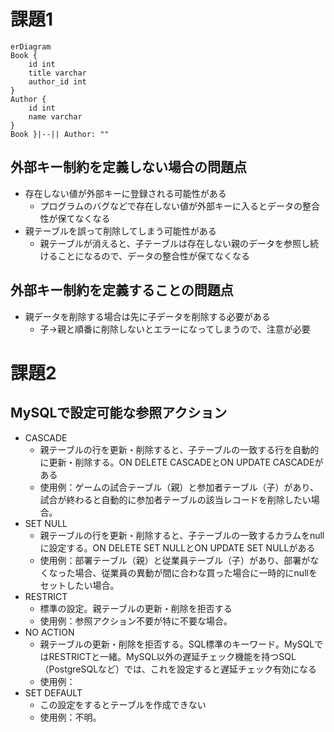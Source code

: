 # 課題1
```mermaid
erDiagram
Book {
    id int
    title varchar
    author_id int
}
Author {
    id int
    name varchar
}
Book }|--|| Author: ""
```

## 外部キー制約を定義しない場合の問題点
- 存在しない値が外部キーに登録される可能性がある
    - プログラムのバグなどで存在しない値が外部キーに入るとデータの整合性が保てなくなる
- 親テーブルを誤って削除してしまう可能性がある
    - 親テーブルが消えると、子テーブルは存在しない親のデータを参照し続けることになるので、データの整合性が保てなくなる

## 外部キー制約を定義することの問題点
- 親データを削除する場合は先に子データを削除する必要がある
    - 子→親と順番に削除しないとエラーになってしまうので、注意が必要

# 課題2
## MySQLで設定可能な参照アクション
- CASCADE
    - 親テーブルの行を更新・削除すると、子テーブルの一致する行を自動的に更新・削除する。ON DELETE CASCADEとON UPDATE CASCADEがある
    - 使用例：ゲームの試合テーブル（親）と参加者テーブル（子）があり、試合が終わると自動的に参加者テーブルの該当レコードを削除したい場合。
- SET NULL
    - 親テーブルの行を更新・削除すると、子テーブルの一致するカラムをnullに設定する。ON DELETE SET NULLとON UPDATE SET NULLがある
    - 使用例：部署テーブル（親）と従業員テーブル（子）があり、部署がなくなった場合、従業員の異動が間に合わな買った場合に一時的にnullをセットしたい場合。
- RESTRICT
    - 標準の設定。親テーブルの更新・削除を拒否する
    - 使用例：参照アクション不要が特に不要な場合。
- NO ACTION
    - 親テーブルの更新・削除を拒否する。SQL標準のキーワード。MySQLではRESTRICTと一緒。MySQL以外の遅延チェック機能を持つSQL（PostgreSQLなど）では、これを設定すると遅延チェック有効になる
    - 使用例：
- SET DEFAULT
    - この設定をするとテーブルを作成できない
    - 使用例：不明。

